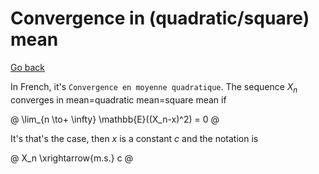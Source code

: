 # Convergence in (quadratic/square) mean

[Go back](..#convergence)

In French, it's `Convergence en moyenne quadratique`. The sequence $X_n$ converges in mean=quadratic mean=square mean if

@
\lim_{n \to+ \infty} \mathbb{E}((X_n-x)^2) = 0
@

It's that's the case, then $x$ is a constant $c$ and the notation is

@
X_n \xrightarrow{m.s.} c
@